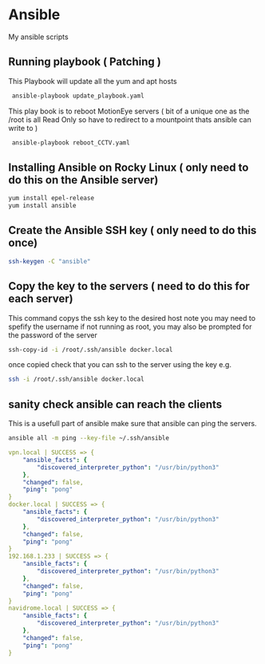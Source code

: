 # Ansible
My ansible scripts 

## Running playbook ( Patching ) 
This Playbook will update all the yum and apt hosts 

```bash
 ansible-playbook update_playbook.yaml
```

This play book is to reboot MotionEye servers ( bit of a unique one as the /root is all Read Only so have to redirect to a mountpoint thats ansible can write to ) 
```bash
 ansible-playbook reboot_CCTV.yaml
```

## Installing Ansible on Rocky Linux ( only need to do this on the Ansible server) 

```bash
yum install epel-release
yum install ansible
```

## Create the Ansible SSH key ( only need to do this once) 

```bash
ssh-keygen -C "ansible"
```
## Copy the key to the servers ( need to do this for each server) 

This command copys the ssh key to the desired host note you may need to spefify the username if not running as root, you may also be prompted for the password of the server

```bash
ssh-copy-id -i /root/.ssh/ansible docker.local
```
once copied check that you can ssh to the server using the key e.g.

```bash
ssh -i /root/.ssh/ansible docker.local
```

## sanity check ansible can reach the clients 
This is a usefull part of ansible make sure that ansible can ping the servers. 

```bash
ansible all -m ping --key-file ~/.ssh/ansible
```

```yaml
vpn.local | SUCCESS => {
    "ansible_facts": {
        "discovered_interpreter_python": "/usr/bin/python3"
    },
    "changed": false,
    "ping": "pong"
}
docker.local | SUCCESS => {
    "ansible_facts": {
        "discovered_interpreter_python": "/usr/bin/python3"
    },
    "changed": false,
    "ping": "pong"
}
192.168.1.233 | SUCCESS => {
    "ansible_facts": {
        "discovered_interpreter_python": "/usr/bin/python3"
    },
    "changed": false,
    "ping": "pong"
}
navidrome.local | SUCCESS => {
    "ansible_facts": {
        "discovered_interpreter_python": "/usr/bin/python3"
    },
    "changed": false,
    "ping": "pong"
}
```
